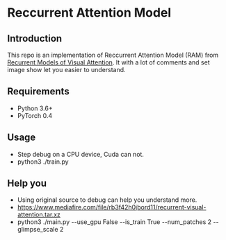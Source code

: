 # Reccurrent Attention Model

## Introduction
This repo is an implementation of Reccurrent Attention Model (RAM) from [Recurrent Models of Visual Attention](http://papers.nips.cc/paper/5542-recurrent-models-of-visual-attention.pdf). It with a lot of comments and set image show let you easier to understand.

## Requirements

- Python 3.6+
- PyTorch 0.4

## Usage

- Step debug on a CPU device, Cuda can not.
- python3 ./train.py

## Help you

- Using original source to debug can help you understand more.
- https://www.mediafire.com/file/rb3f42h0jbord11/recurrent-visual-attention.tar.xz
- python3 ./main.py --use_gpu False --is_train True --num_patches 2 --glimpse_scale 2
